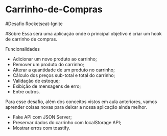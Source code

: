 # Carrinho-de-Compras
#Desafio Rocketseat-Ignite

#Sobre
Essa será uma aplicação onde o principal objetivo é criar um hook de carrinho de compras.

Funcionalidades 
- Adicionar um novo produto ao carrinho;
- Remover um produto do carrinho;
- Alterar a quantidade de um produto no carrinho;
- Cálculo dos preços sub-total e total do carrinho;
- Validação de estoque;
- Exibição de mensagens de erro;
- Entre outros.

Para esse desafio, além dos conceitos vistos em aula anteriores, vamos aprender coisas novas para deixar a nossa aplicação ainda melhor.
- Fake API com JSON Server;
- Preservar dados do carrinho com localStorage API;
- Mostrar erros com toastify.
